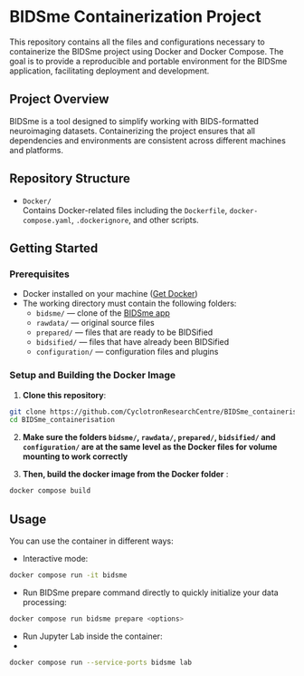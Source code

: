 # BIDSme Containerization Project

This repository contains all the files and configurations necessary to containerize the BIDSme project using Docker and Docker Compose. The goal is to provide a reproducible and portable environment for the BIDSme application, facilitating deployment and development.

## Project Overview

BIDSme is a tool designed to simplify working with BIDS-formatted neuroimaging datasets. Containerizing the project ensures that all dependencies and environments are consistent across different machines and platforms.

## Repository Structure

- `Docker/`  
  Contains Docker-related files including the `Dockerfile`, `docker-compose.yaml`, `.dockerignore`, and other scripts.

## Getting Started

### Prerequisites

- Docker installed on your machine ([Get Docker](https://docs.docker.com/get-docker/))  
- The working directory must contain the following folders:
  - `bidsme/` — clone of the [BIDSme app](https://github.com/CyclotronResearchCentre/BIDSme)
  - `rawdata/` — original source files
  - `prepared/` — files that are ready to be BIDSified
  - `bidsified/` — files that have already been BIDSified
  - `configuration/` — configuration files and plugins

### Setup and Building the Docker Image

1. **Clone this repository**:

```bash
git clone https://github.com/CyclotronResearchCentre/BIDSme_containerisation.git
cd BIDSme_containerisation
```
2. **Make sure the folders `bidsme/`, `rawdata/`, `prepared/`, `bidsified/` and `configuration/` are at the same level as the Docker files for volume mounting to work correctly**

3. **Then, build the docker image from the Docker folder** : 

```bash
docker compose build 
```

## Usage 
You can use the container in different ways:

- Interactive mode:

```bash
docker compose run -it bidsme 
```
- Run BIDSme prepare command directly to quickly initialize your data processing:

```bash
docker compose run bidsme prepare <options>
```
- Run Jupyter Lab inside the container:
- 
```bash
docker compose run --service-ports bidsme lab
```


